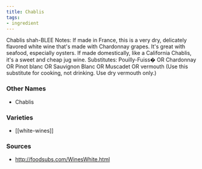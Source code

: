 ```yaml
---
title: Chablis
tags:
- ingredient
---
```

Chablis shah-BLEE Notes: If made in France, this is a very dry, delicately flavored white wine that's made with Chardonnay grapes. It's great with seafood, especially oysters. If made domestically, like a California Chablis, it's a sweet and cheap jug wine. Substitutes: Pouilly-Fuiss� OR Chardonnay OR Pinot blanc OR Sauvignon Blanc OR Muscadet OR vermouth (Use this substitute for cooking, not drinking. Use dry vermouth only.)

### Other Names

* Chablis

### Varieties

* [[white-wines]]

### Sources
* http://foodsubs.com/WinesWhite.html
